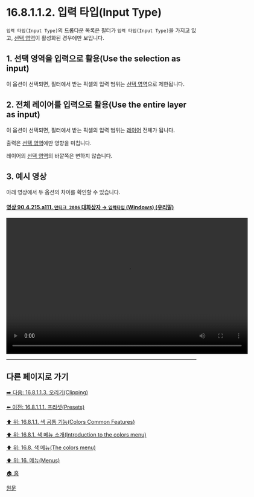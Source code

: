 # 16.8.1.1.2. 입력 타입(Input Type)
`입력 타입(Input Type)`의 드롭다운 목록은 필터가 `입력 타입(Input Type)`을 가지고 있고, [선택 영역](./19-glossaryx-selection.md)이 활성화된 경우에만 보입니다.

<a id="16-08-01-01-02-s1"></a>

## 1. 선택 영역을 입력으로 활용(Use the selection as input)
이 옵션이 선택되면, 필터에서 받는 픽셀의 입력 범위는 [선택 영역](./19-glossaryx-selection.md)으로 제한됩니다.

<a id="16-08-01-01-02-s2"></a>

## 2. 전체 레이어를 입력으로 활용(Use the entire layer as input)
이 옵션이 선택되면, 필터에서 받는 픽셀의 입력 범위는 [레이어](./19-glossaryx-layer.md) 전체가 됩니다.

출력은 [선택 영역](./19-glossaryx-selection.md)에만 영향을 미칩니다.

레이어의 [선택 영역](./19-glossaryx-selection.md)의 바깥쪽은 변하지 않습니다.

<a id="16-08-01-01-02-s3"></a>

## 3. 예시 영상
아래 영상에서 두 옵션의 차이를 확인할 수 있습니다.

<a id="90-04-215-a111"></a>

#### [영상 90.4.215.a111. `만티크 2006` 대화상자 → `입력타입` (Windows) (우리말)](./90-04-0215-mantiuk_2006.md#90-04-215-a111)
<video controls="controls" width="640" height="360" src="https://github.com/user-attachments/assets/596fec96-fb4a-4f68-af31-cca1036a47ae"></video>

***

## 다른 페이지로 가기

[➡️ 다음: 16.8.1.1.3. 오리기(Clipping)](./16-08-01-01-03-clipping.md)

[⬅️ 이전: 16.8.1.1.1. 프리셋(Presets)](./16-08-01-01-01-presets.md)

[⬆️ 위: 16.8.1.1. 색 공통 기능(Colors Common Features)](./16-08-01-01-00-colors_common_features.md)

[⬆️ 위: 16.8.1. 색 메뉴 소개(Introduction to the colors menu)](./16-08-01-00-introduction-to-the-colors-menu.md)

[⬆️ 위: 16.8. 색 메뉴(The colors menu)](./16-08-00-the-colors-menu.md)

[⬆️ 위: 16. 메뉴(Menus)](./16-00-menus.md)

[🏠 홈](./00-home.md)

[원문](https://docs.gimp.org/2.10/ko/gimp-colors-menu.html#colors-common-features)